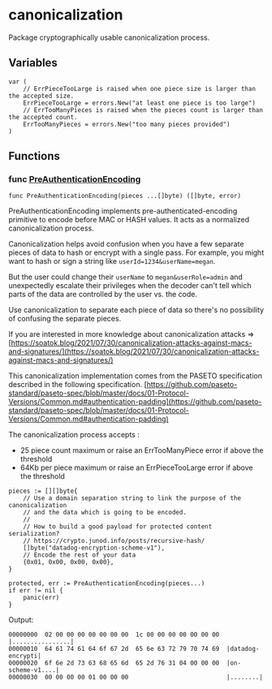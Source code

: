 # canonicalization

Package cryptographically usable canonicalization process.

## Variables

```golang
var (
    // ErrPieceTooLarge is raised when one piece size is larger than the accepted size.
    ErrPieceTooLarge = errors.New("at least one piece is too large")
    // ErrTooManyPieces is raised when the pieces count is larger than the accepted count.
    ErrTooManyPieces = errors.New("too many pieces provided")
)
```

## Functions

### func [PreAuthenticationEncoding](pae.go#L49)

`func PreAuthenticationEncoding(pieces ...[]byte) ([]byte, error)`

PreAuthenticationEncoding implements pre-authenticated-encoding primitive to
encode before MAC or HASH values.
It acts as a normalized canonicalization process.

Canonicalization helps avoid confusion when you have a few separate pieces of
data to hash or encrypt with a single pass. For example, you might want to hash
or sign a string like `userId=1234&userName=megan`.

But the user could change their `userName` to `megan&userRole=admin` and
unexpectedly escalate their privileges when the decoder can't tell which parts
of the data are controlled by the user vs. the code.

Use canonicalization to separate each piece of data so there's no possibility
of confusing the separate pieces.

If you are interested in more knowledge about canonicalization attacks =>
[https://soatok.blog/2021/07/30/canonicalization-attacks-against-macs-and-signatures/](https://soatok.blog/2021/07/30/canonicalization-attacks-against-macs-and-signatures/)

This canonicalization implementation comes from the PASETO specification
described in the following specification.
[https://github.com/paseto-standard/paseto-spec/blob/master/docs/01-Protocol-Versions/Common.md#authentication-padding](https://github.com/paseto-standard/paseto-spec/blob/master/docs/01-Protocol-Versions/Common.md#authentication-padding)

The canonicalization process accepts :
* 25 piece count maximum or raise an ErrTooManyPiece error if above the threshold
* 64Kb per piece maximum or raise an ErrPieceTooLarge error if above the threshold

```golang
pieces := [][]byte{
    // Use a domain separation string to link the purpose of the canonicalization
    // and the data which is going to be encoded.
    //
    // How to build a good payload for protected content serialization?
    // https://crypto.junod.info/posts/recursive-hash/
    []byte("datadog-encryption-scheme-v1"),
    // Encode the rest of your data
    {0x01, 0x00, 0x00, 0x00},
}

protected, err := PreAuthenticationEncoding(pieces...)
if err != nil {
    panic(err)
}
```

 Output:

```
00000000  02 00 00 00 00 00 00 00  1c 00 00 00 00 00 00 00  |................|
00000010  64 61 74 61 64 6f 67 2d  65 6e 63 72 79 70 74 69  |datadog-encrypti|
00000020  6f 6e 2d 73 63 68 65 6d  65 2d 76 31 04 00 00 00  |on-scheme-v1....|
00000030  00 00 00 00 01 00 00 00                           |........|
```

